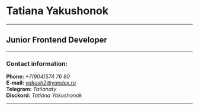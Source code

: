 # Tatiana Yakushonok
***
## Junior Frontend Developer
_ _ _ _ _ _ _ _ _ _ _ _ _ _ _ _ _ _ _ _ _ _
### Contact information:
**Phone:** *+7(904)574 76 80*  
**E-mail:** *yakush2@yandex.ru*  
**Telegram:** *Tatianaty*  
**Disckord:** *Tatiana Yakushonok*    
_ _ _ _ _ _ _ _ _ _ _ _ _ _ _ _ _ _ _ _ _ _